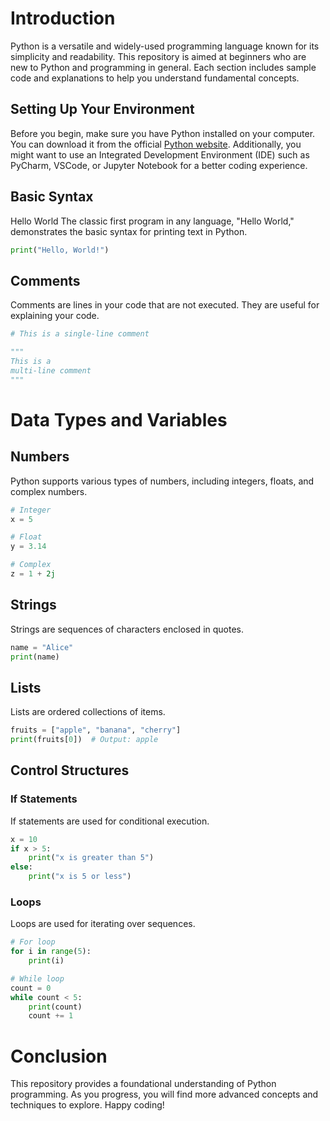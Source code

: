 # Introduction
Python is a versatile and widely-used programming language known for its simplicity and readability. This repository is aimed at beginners who are new to Python and programming in general. Each section includes sample code and explanations to help you understand fundamental concepts.
## Setting Up Your Environment
Before you begin, make sure you have Python installed on your computer. You can download it from the official [Python website](https://www.python.org/). Additionally, you might want to use an Integrated Development Environment (IDE) such as PyCharm, VSCode, or Jupyter Notebook for a better coding experience.
## Basic Syntax
Hello World
The classic first program in any language, "Hello World," demonstrates the basic syntax for printing text in Python.
```python
print("Hello, World!")
```
## Comments
Comments are lines in your code that are not executed. They are useful for explaining your code.
```python
# This is a single-line comment

"""
This is a 
multi-line comment
"""
```
# Data Types and Variables
## Numbers
Python supports various types of numbers, including integers, floats, and complex numbers.
```python
# Integer
x = 5

# Float
y = 3.14

# Complex
z = 1 + 2j
```
## Strings
Strings are sequences of characters enclosed in quotes.
```python
name = "Alice"
print(name)
```
## Lists
Lists are ordered collections of items.
```python
fruits = ["apple", "banana", "cherry"]
print(fruits[0])  # Output: apple
```
## Control Structures
### If Statements
If statements are used for conditional execution.
```python
x = 10
if x > 5:
    print("x is greater than 5")
else:
    print("x is 5 or less")
```
### Loops
Loops are used for iterating over sequences.
```python
# For loop
for i in range(5):
    print(i)

# While loop
count = 0
while count < 5:
    print(count)
    count += 1
```
# Conclusion
This repository provides a foundational understanding of Python programming. As you progress, you will find more advanced concepts and techniques to explore. Happy coding!





